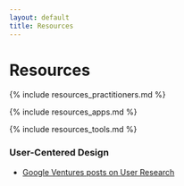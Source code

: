 ```yaml
---
layout: default
title: Resources
---
```


# Resources

{% include resources_practitioners.md %}

{% include resources_apps.md %}

{% include resources_tools.md %}

### User-Centered Design
- [Google Ventures posts on User Research](https://library.gv.com/tagged/user-research)
